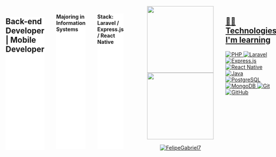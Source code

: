
<div style="display: flex; gap: 2rem;widht: 1200px">


<h2 style="background: #fff"> Back-end Developer | Mobile Developer </h2>
<h4 style="background: #fff"> Majoring in Information Systems </h4>

<h4 style="background: #fff"> Stack: Laravel / Express.js / React Native </h4>



 <a href="https://github.com/FelipeGabriel7"/>
 <div align="center">
  <a href="https://github.com/FelipeGabriel7">
  <img height="180em" src="https://github-readme-stats.vercel.app/api?username=g-lacerda&show_icons=true&theme=dracula&include_all_commits=true&count_private=true"/>
  <img height="180em" src="https://github-readme-stats.vercel.app/api/top-langs/?username=g-lacerda&layout=compact&langs_count=7&theme=dracula"/>
<p align="center" ><img src="https://github-readme-streak-stats.herokuapp.com/?user=g-lacerda&theme=dracula" alt="FelipeGabriel7" /></p>
</div>

## 👩‍💻 Technologies I'm learning

![PHP](https://img.shields.io/badge/react-%2320232a.svg?style=for-the-badge&logo=php&logoColor=%2361DAFB)
![Laravel](https://img.shields.io/badge/SASS-hotpink.svg?style=for-the-badge&logo=laravel&logoColor=white)
![Express.js](https://img.shields.io/badge/javascript-%23323330.svg?style=for-the-badge&logo=express&logoColor=%23F7DF1E)
![React Native](https://img.shields.io/badge/html5-%23E34F26.svg?style=for-the-badge&logo=reactnative&logoColor=white)
![Java](https://img.shields.io/badge/css3-%23E34F26.svg?style=for-the-badge&logo=java&logoColor=white)
![PostgreSQL](https://img.shields.io/badge/redux-%23593d88.svg?style=for-the-badge&logo=postgresql&logoColor=white)
![MongoDB](https://img.shields.io/badge/redux-%23593d88.svg?style=for-the-badge&logo=mongodb&logoColor=white)
![Git](https://img.shields.io/badge/git-%23121011.svg?style=for-the-badge&logo=git&logoColor=white)
![GitHub](https://img.shields.io/badge/github-%23121011.svg?style=for-the-badge&logo=github&logoColor=white)


<div align="center">
   <hr />
  <h3 class="text-align: center"> Contact </h3>
 

  <a href="https://www.instagram.com/lacerda.jpg" target="_blank"><img src="https://img.shields.io/badge/-Instagram-%23E4405F?style=for-the-badge&logo=instagram&logoColor=white" target="_blank"></a>
  <a href = "mailto:guilacerda.28z@gmail.com"><img src="https://img.shields.io/badge/-Gmail-%23333?style=for-the-badge&logo=gmail&logoColor=dark" target="_blank"></a>
  <a href="https://www.linkedin.com/in/g-lacerda/" target="_blank"><img src="https://img.shields.io/badge/-LinkedIn-%230077B5?style=for-the-badge&logo=linkedin&logoColor=dark" target="_blank"></a> 
  

  
  
  </div>

</div>
